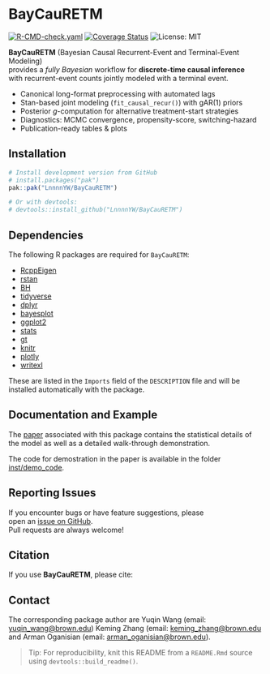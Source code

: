 BayCauRETM
================

<!-- badges: start -->

[![R-CMD-check.yaml](https://github.com/LnnnnYW/BayCauRETM/actions/workflows/r.yml/badge.svg)](https://github.com/LnnnnYW/BayCauRETM/actions/workflows/r.yml)
[![Coverage
Status](https://coveralls.io/repos/github/LnnnnYW/BayCauRETM/badge.svg)](https://coveralls.io/github/LnnnnYW/BayCauRETM)
![License: MIT](https://img.shields.io/badge/License-MIT-blue.svg)
<!-- badges: end -->

**BayCauRETM** (Bayesian Causal Recurrent-Event and Terminal-Event
Modeling)  
provides a *fully Bayesian* workflow for **discrete-time causal
inference**  
with recurrent-event counts jointly modeled with a terminal event.

- Canonical long-format preprocessing with automated lags  
- Stan-based joint modeling (`fit_causal_recur()`) with gAR(1) priors  
- Posterior *g*-computation for alternative treatment-start strategies  
- Diagnostics: MCMC convergence, propensity-score, switching-hazard  
- Publication-ready tables & plots

## Installation

``` r
# Install development version from GitHub
# install.packages("pak")
pak::pak("LnnnnYW/BayCauRETM")

# Or with devtools:
# devtools::install_github("LnnnnYW/BayCauRETM")
```

## Dependencies

The following R packages are required for `BayCauRETM`:

- [RcppEigen](https://cran.r-project.org/package=RcppEigen)
- [rstan](https://cran.r-project.org/package=rstan)
- [BH](https://cran.r-project.org/package=BH)
- [tidyverse](https://cran.r-project.org/package=tidyverse)
- [dplyr](https://cran.r-project.org/package=dplyr)
- [bayesplot](https://cran.r-project.org/package=bayesplot)
- [ggplot2](https://cran.r-project.org/package=ggplot2)
- [stats](https://stat.ethz.ch/R-manual/R-devel/library/stats/html/00Index.html)
- [gt](https://cran.r-project.org/package=gt)
- [knitr](https://cran.r-project.org/package=knitr)
- [plotly](https://cran.r-project.org/package=plotly)
- [writexl](https://cran.r-project.org/package=writexl)

These are listed in the `Imports` field of the `DESCRIPTION` file and
will be installed automatically with the package.

## Documentation and Example

The [paper](https://academic.oup.com/biometrics/article/80/4/ujae145/7914699) associated with this package contains the statistical details of the model as well as a detailed walk-through demonstration. 

The code for demostration in the paper is available in the folder [inst/demo_code](https://github.com/LnnnnYW/BayCauRETM/tree/master/inst/demo_code).


## Reporting Issues

If you encounter bugs or have feature suggestions, please  
open an [issue on
GitHub](https://github.com/LnnnnYW/BayCauRETM/issues).  
Pull requests are always welcome!

## Citation

If you use **BayCauRETM**, please cite:

## Contact

The corresponding package author are
Yuqin Wang (email: <yuqin_wang@brown.edu>)
Keming Zhang (email: <keming_zhang@brown.edu>
and Arman Oganisian (email: <arman_oganisian@brown.edu>).

> Tip: For reproducibility, knit this README from a `README.Rmd`
> source  
> using `devtools::build_readme()`.
